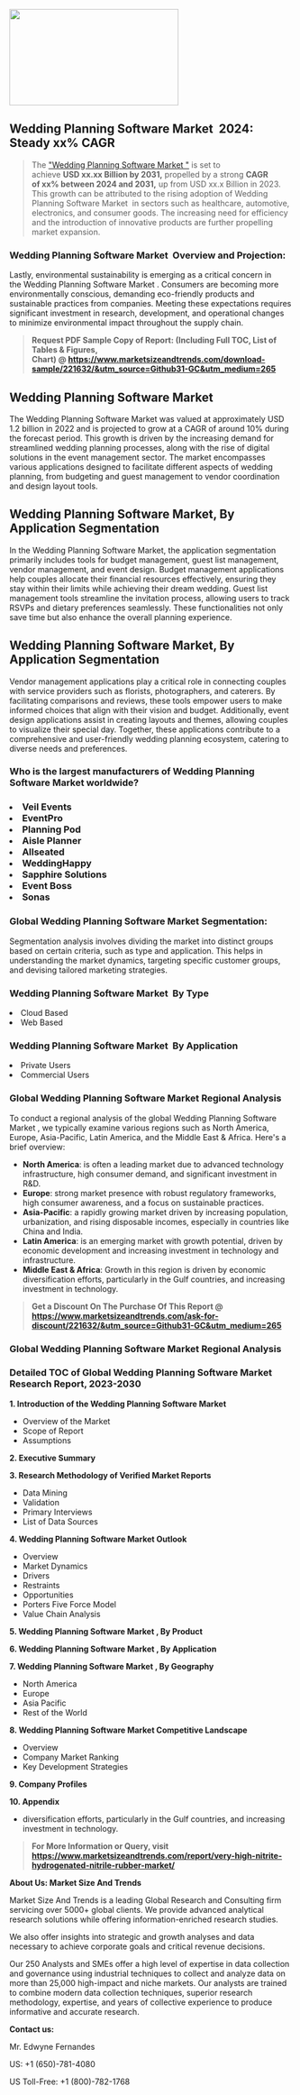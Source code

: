 <p><img class="alignnone size-medium wp-image-20088" src="https://ffe5etoiles.com/wp-content/uploads/2024/12/MST1-300x171.png" alt="" width="300" height="171" /></p><h2 id="ember46" class="ember-view reader-text-block__heading-2">Wedding Planning Software Market &nbsp;2024: Steady&nbsp;xx% CAGR</h2><blockquote id="ember47" class="ember-view reader-text-block__blockquote">The&nbsp;<a class="app-aware-link " href="https://www.marketsizeandtrends.com/download-sample/221632/&utm_source=Github31-GC&utm_medium=265" target="_blank" data-test-app-aware-link="">"Wedding Planning Software Market "</a>&nbsp;is set to achieve&nbsp;<strong>USD&nbsp;xx.xx&nbsp;Billion by 2031,</strong>&nbsp;propelled by a strong&nbsp;<strong>CAGR of&nbsp;xx% between 2024 and 2031,</strong>&nbsp;up from USD xx.x Billion in 2023. This growth can be attributed to the rising adoption of&nbsp;Wedding Planning Software Market &nbsp;in sectors such as healthcare, automotive, electronics, and consumer goods. The increasing need for efficiency and the introduction of innovative products are further propelling market expansion.</blockquote><h3 id="ember48" class="ember-view reader-text-block__heading-3">Wedding Planning Software Market &nbsp;Overview and Projection:</h3><p id="ember49" class="ember-view reader-text-block__paragraph">Lastly, environmental sustainability is emerging as a critical concern in the&nbsp;Wedding Planning Software Market . Consumers are becoming more environmentally conscious, demanding eco-friendly products and sustainable practices from companies. Meeting these expectations requires significant investment in research, development, and operational changes to minimize environmental impact throughout the supply chain.</p><blockquote id="ember50" class="ember-view reader-text-block__blockquote"><strong>Request PDF Sample Copy of Report: (Including Full TOC, List of Tables &amp; Figures, Chart)&nbsp;@&nbsp;<strong><a href="https://www.marketsizeandtrends.com/download-sample/221632/&utm_source=Github31-GC&utm_medium=265" target="_blank">https://www.marketsizeandtrends.com/download-sample/221632/&utm_source=Github31-GC&utm_medium=265</a></strong></strong></blockquote><h3 class=""><h2>Wedding Planning Software Market</h2><p>The Wedding Planning Software Market was valued at approximately USD 1.2 billion in 2022 and is projected to grow at a CAGR of around 10% during the forecast period. This growth is driven by the increasing demand for streamlined wedding planning processes, along with the rise of digital solutions in the event management sector. The market encompasses various applications designed to facilitate different aspects of wedding planning, from budgeting and guest management to vendor coordination and design layout tools.</p><h2>Wedding Planning Software Market, By Application Segmentation</h2><p>In the Wedding Planning Software Market, the application segmentation primarily includes tools for budget management, guest list management, vendor management, and event design. Budget management applications help couples allocate their financial resources effectively, ensuring they stay within their limits while achieving their dream wedding. Guest list management tools streamline the invitation process, allowing users to track RSVPs and dietary preferences seamlessly. These functionalities not only save time but also enhance the overall planning experience.</p><h2>Wedding Planning Software Market, By Application Segmentation</h2><p>Vendor management applications play a critical role in connecting couples with service providers such as florists, photographers, and caterers. By facilitating comparisons and reviews, these tools empower users to make informed choices that align with their vision and budget. Additionally, event design applications assist in creating layouts and themes, allowing couples to visualize their special day. Together, these applications contribute to a comprehensive and user-friendly wedding planning ecosystem, catering to diverse needs and preferences.</p></h3><h3 id="" class="">Who is the largest manufacturers of&nbsp;Wedding Planning Software Market worldwide?</h3><h3 class=""></Li><Li>Veil Events</Li><Li> EventPro</Li><Li> Planning Pod</Li><Li> Aisle Planner</Li><Li> Allseated</Li><Li> WeddingHappy</Li><Li> Sapphire Solutions</Li><Li> Event Boss</Li><Li> Sonas</h3><h3 id="ember53" class="ember-view reader-text-block__heading-3">Global&nbsp;Wedding Planning Software Market Segmentation:</h3><p id="ember54" class="ember-view reader-text-block__paragraph">Segmentation analysis involves dividing the market into distinct groups based on certain criteria, such as type and application. This helps in understanding the market dynamics, targeting specific customer groups, and devising tailored marketing strategies.</p><h3 id="" class="">Wedding Planning Software Market &nbsp;By Type</h3><p></Li><Li>Cloud Based</Li><Li> Web Based</p><h3 id="" class="">Wedding Planning Software Market &nbsp;By Application</h3><p class=""></Li><Li>Private Users</Li><Li> Commercial Users</p><h3 id="ember62" class="ember-view reader-text-block__heading-3">Global Wedding Planning Software Market Regional Analysis</h3><p id="ember63" class="ember-view reader-text-block__paragraph">To conduct a regional analysis of the global Wedding Planning Software Market , we typically examine various regions such as North America, Europe, Asia-Pacific, Latin America, and the Middle East &amp; Africa. Here's a brief overview:</p><ul><li><strong>North America</strong>: is often a leading market due to advanced technology infrastructure, high consumer demand, and significant investment in R&amp;D.</li><li><strong>Europe</strong>: strong market presence with robust regulatory frameworks, high consumer awareness, and a focus on sustainable practices.</li><li><strong>Asia-Pacific</strong>: a rapidly growing market driven by increasing population, urbanization, and rising disposable incomes, especially in countries like China and India.</li><li><strong>Latin America</strong>: is an emerging market with growth potential, driven by economic development and increasing investment in technology and infrastructure.</li><li><strong>Middle East &amp; Africa</strong>: Growth in this region is driven by economic diversification efforts, particularly in the Gulf countries, and increasing investment in technology.</li></ul><blockquote id="ember61" class="ember-view reader-text-block__blockquote"><strong>Get a Discount On The Purchase Of This Report @ <strong><a href="https://html-cleaner.com/" target="">https://www.marketsizeandtrends.com/ask-for-discount/221632/&utm_source=Github31-GC&utm_medium=265</a></strong></strong></blockquote><h3 id="ember62" class="ember-view reader-text-block__heading-3">Global Wedding Planning Software Market Regional Analysis</h3><h3 id="" class="">Detailed TOC of Global Wedding Planning Software Market Research Report, 2023-2030</h3><p id="" class=""><strong>1. Introduction of the Wedding Planning Software Market </strong></p><ul><li>Overview of the Market</li><li>Scope of Report</li><li>Assumptions</li></ul><p id="" class=""><strong>2. Executive Summary</strong></p><p id="" class=""><strong>3. Research Methodology of Verified Market Reports</strong></p><ul><li>Data Mining</li><li>Validation</li><li>Primary Interviews</li><li>List of Data Sources</li></ul><p id="" class=""><strong>4. Wedding Planning Software Market Outlook</strong></p><ul><li>Overview</li><li>Market Dynamics</li><li>Drivers</li><li>Restraints</li><li>Opportunities</li><li>Porters Five Force Model</li><li>Value Chain Analysis</li></ul><p id="" class=""><strong>5. Wedding Planning Software Market , By Product</strong></p><p id="" class=""><strong>6. Wedding Planning Software Market , By Application</strong></p><p id="" class=""><strong>7. Wedding Planning Software Market , By Geography</strong></p><ul><li>North America</li><li>Europe</li><li>Asia Pacific</li><li>Rest of the World</li></ul><p id="" class=""><strong>8. Wedding Planning Software Market Competitive Landscape</strong></p><ul><li>Overview</li><li>Company Market Ranking</li><li>Key Development Strategies</li></ul><p id="" class=""><strong>9. Company Profiles</strong></p><p id="" class=""><strong>10. Appendix</strong></p><ul><li>diversification efforts, particularly in the Gulf countries, and increasing investment in technology.</li></ul><blockquote id="ember65" class="ember-view reader-text-block__blockquote"><strong>For More Information or Query, visit <strong><strong><a href="https://html-cleaner.com/" target="">https://www.marketsizeandtrends.com/report/very-high-nitrite-hydrogenated-nitrile-rubber-market/</a></strong></strong></strong></blockquote><p id="" class=""><strong>About Us: Market Size And Trends</strong></p><p id="" class="">Market Size And Trends is a leading Global Research and Consulting firm servicing over 5000+ global clients. We provide advanced analytical research solutions while offering information-enriched research studies.</p><p id="" class="">We also offer insights into strategic and growth analyses and data necessary to achieve corporate goals and critical revenue decisions.</p><p id="" class="">Our 250 Analysts and SMEs offer a high level of expertise in data collection and governance using industrial techniques to collect and analyze data on more than 25,000 high-impact and niche markets. Our analysts are trained to combine modern data collection techniques, superior research methodology, expertise, and years of collective experience to produce informative and accurate research.</p><p id="" class=""><strong>Contact us:</strong></p><p id="" class="">Mr. Edwyne Fernandes</p><p id="" class="">US: +1 (650)-781-4080</p><p id="" class="">US Toll-Free: +1 (800)-782-1768</p>
